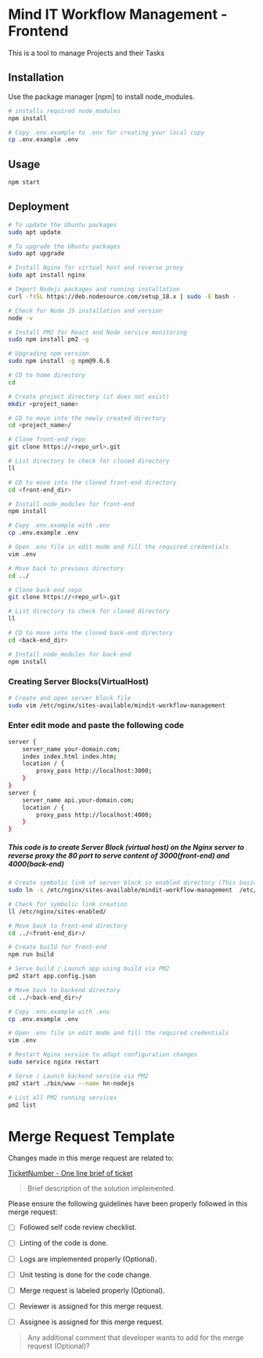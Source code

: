 # Mind IT Workflow Management - Frontend

This is a tool to manage Projects and their Tasks

## Installation

Use the package manager [npm] to install node_modules.

```bash
# installs required node_modules
npm install

# Copy .env.example to .env for creating your local copy
cp .env.example .env
```

## Usage

```bash
npm start
```

## Deployment
```bash
# To update the Ubuntu packages
sudo apt update

# To upgrade the Ubuntu packages
sudo apt upgrade

# Install Nginx for virtual host and reverse proxy
sudo apt install nginx 

# Import Nodejs packages and running installation
curl -fsSL https://deb.nodesource.com/setup_18.x | sudo -E bash -

# Check for Node JS installation and version
node -v

# Install PM2 for React and Node service monitoring
sudo npm install pm2 -g

# Upgrading npm version
sudo npm install -g npm@9.6.6

# CD to home directory
cd

# Create project directory (if does not exist)
mkdir <project_name>

# CD to move into the newly created directory
cd <project_name>/

# Clone front-end repo
git clone https://<repo_url>.git

# List directory to check for cloned directory
ll

# CD to move into the cloned front-end directory
cd <front-end_dir>

# Install node_modules for front-end
npm install

# Copy .env.example with .env
cp .env.example .env

# Open .env file in edit mode and fill the required credentials
vim .env

# Move back to previous directory
cd ../

# Clone back-end repo
git clone https://<repo_url>.git

# List directory to check for cloned directory
ll

# CD to move into the cloned back-end directory
cd <back-end_dir>

# Install node_modules for back-end
npm install
```

### Creating Server Blocks(VirtualHost)
```bash
# Create and open server block file
sudo vim /etc/nginx/sites-available/mindit-workflow-management
```

### Enter edit mode and paste the following code
```bash
server {
    server_name your-domain.com;
    index index.html index.htm;
    location / {
        proxy_pass http://localhost:3000;
    }
}
server {
    server_name api.your-domain.com;
    location / {
        proxy_pass http://localhost:4000;
    }
}
```
##### This code is to create Server Block (virtual host) on the Nginx server to reverse proxy the 80 port to serve content of 3000(front-end) and 4000(back-end)

```bash
# Create symbolic link of server block in enabled directory (This basically enables the configuration)
sudo ln -s /etc/nginx/sites-available/mindit-workflow-management  /etc/nginx/sites-enabled/

# Check for symbolic link creation
ll /etc/nginx/sites-enabled/

# Move back to front-end directory
cd ../<front-end_dir>/

# Create build for front-end
npm run build

# Serve build / Launch app using build via PM2
pm2 start app.config.json

# Move back to backend directory
cd ../<back-end_dir>/

# Copy .env.example with .env
cp .env.example .env

# Open .env file in edit mode and fill the required credentials
vim .env

# Restart Nginx service to adapt configuration changes
sudo service nginx restart

# Serve / Launch backend service via PM2
pm2 start ./bin/www --name hn-nodejs

# List all PM2 running services
pm2 list
```

# Merge Request Template

Changes made in this merge request are related to:

 

[TicketNumber - One line brief of ticket](https://sprints.zoho.in/team/minditsystems)

 

> Brief description of the solution implemented.

 

Please ensure the following guidelines have been properly followed in this merge request:

 

- [ ] Followed self code review checklist.

- [ ] Linting of the code is done.

- [ ] Logs are implemented properly (Optional).

- [ ] Unit testing is done for the code change.

- [ ] Merge request is labeled properly (Optional).

- [ ] Reviewer is assigned for this merge request.

- [ ] Assignee is assigned for this merge request.

 

> Any additional comment that developer wants to add for the merge request (Optional)?
